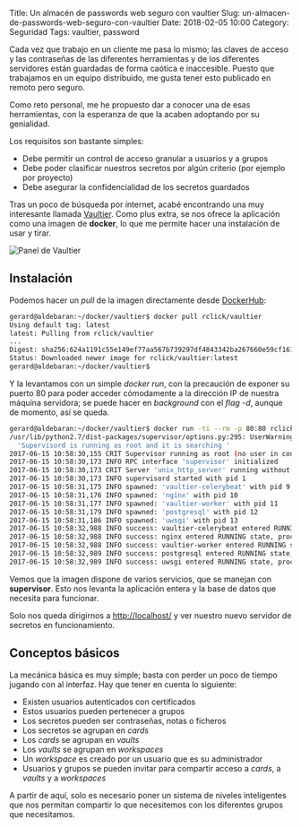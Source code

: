 Title: Un almacén de passwords web seguro con vaultier
Slug: un-almacen-de-passwords-web-seguro-con-vaultier
Date: 2018-02-05 10:00
Category: Seguridad
Tags: vaultier, password



Cada vez que trabajo en un cliente me pasa lo mismo; las claves de acceso y las contraseñas de las diferentes herramientas y de los diferentes servidores están guardadas de forma caótica e inaccesible. Puesto que trabajamos en un equipo distribuido, me gusta tener esto publicado en remoto pero seguro.

Como reto personal, me he propuesto dar a conocer una de esas herramientas, con la esperanza de que la acaben adoptando por su genialidad.

Los requisitos son bastante simples:

* Debe permitir un control de acceso granular a usuarios y a grupos
* Debe poder clasificar nuestros secretos por algún criterio (por ejemplo por proyecto)
* Debe asegurar la confidencialidad de los secretos guardados

Tras un poco de búsqueda por internet, acabé encontrando una muy interesante llamada [Vaultier](http://www.vaultier.org/). Como plus extra, se nos ofrece la aplicación como una imagen de **docker**, lo que me permite hacer una instalación de usar y tirar.

![Panel de Vaultier]({filename}/images/vaultier.jpg)

## Instalación

Podemos hacer un *pull* de la imagen directamente desde [DockerHub](https://hub.docker.com/r/rclick/vaultier/):
```bash
gerard@aldebaran:~/docker/vaultier$ docker pull rclick/vaultier
Using default tag: latest
latest: Pulling from rclick/vaultier
...
Digest: sha256:624a1191c55e149ef77aa567b739297df4843342ba267660e59cf1610b163202
Status: Downloaded newer image for rclick/vaultier:latest
gerard@aldebaran:~/docker/vaultier$ 
```

Y la levantamos con un simple *docker run*, con la precaución de exponer su puerto 80 para poder acceder cómodamente a la dirección IP de nuestra máquina servidora; se puede hacer en *background* con el *flag -d*, aunque de momento, así se queda.

```bash
gerard@aldebaran:~/docker/vaultier$ docker run -ti --rm -p 80:80 rclick/vaultier
/usr/lib/python2.7/dist-packages/supervisor/options.py:295: UserWarning: Supervisord is running as root and it is searching for its configuration file in default locations (including its current working directory); you probably want to specify a "-c" argument specifying an absolute path to a configuration file for improved security.
  'Supervisord is running as root and it is searching '
2017-06-15 10:58:30,155 CRIT Supervisor running as root (no user in config file)
2017-06-15 10:58:30,173 INFO RPC interface 'supervisor' initialized
2017-06-15 10:58:30,173 CRIT Server 'unix_http_server' running without any HTTP authentication checking
2017-06-15 10:58:30,173 INFO supervisord started with pid 1
2017-06-15 10:58:31,175 INFO spawned: 'vaultier-celerybeat' with pid 9
2017-06-15 10:58:31,176 INFO spawned: 'nginx' with pid 10
2017-06-15 10:58:31,177 INFO spawned: 'vaultier-worker' with pid 11
2017-06-15 10:58:31,179 INFO spawned: 'postgresql' with pid 12
2017-06-15 10:58:31,186 INFO spawned: 'uwsgi' with pid 13
2017-06-15 10:58:32,988 INFO success: vaultier-celerybeat entered RUNNING state, process has stayed up for > than 1 seconds (startsecs)
2017-06-15 10:58:32,988 INFO success: nginx entered RUNNING state, process has stayed up for > than 1 seconds (startsecs)
2017-06-15 10:58:32,988 INFO success: vaultier-worker entered RUNNING state, process has stayed up for > than 1 seconds (startsecs)
2017-06-15 10:58:32,989 INFO success: postgresql entered RUNNING state, process has stayed up for > than 1 seconds (startsecs)
2017-06-15 10:58:32,989 INFO success: uwsgi entered RUNNING state, process has stayed up for > than 1 seconds (startsecs)
```

Vemos que la imagen dispone de varios servicios, que se manejan con **supervisor**. Esto nos levanta la aplicación entera y la base de datos que necesita para funcionar.

Solo nos queda dirigirnos a <http://localhost/> y ver nuestro nuevo servidor de secretos en funcionamiento.

## Conceptos básicos

La mecánica básica es muy simple; basta con perder un poco de tiempo jugando con al interfaz. Hay que tener en cuenta lo siguiente:

* Existen usuarios autenticados con certificados
* Estos usuarios pueden pertenecer a grupos
* Los secretos pueden ser contraseñas, notas o ficheros
* Los secretos se agrupan en *cards*
* Los *cards* se agrupan en *vaults*
* Los *vaults* se agrupan en *workspaces*
* Un *workspace* es creado por un usuario que es su administrador
* Usuarios y grupos se pueden invitar para compartir acceso a *cards*, a *vaults* y a *workspaces*

A partir de aquí, solo es necesario poner un sistema de niveles inteligentes que nos permitan compartir lo que necesitemos con los diferentes grupos que necesitamos.
